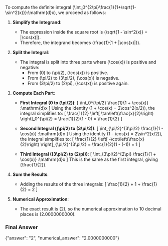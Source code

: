 To compute the definite integral \(\int_0^{2\pi}\frac{1}{1+\sqrt{1-\sin^2(x)}}\:\mathrm{d}x\), we proceed as follows:

1. **Simplify the Integrand**:
   - The expression inside the square root is \(\sqrt{1 - \sin^2(x)} = |\cos(x)|\).
   - Therefore, the integrand becomes \(\frac{1}{1 + |\cos(x)|}\).

2. **Split the Integral**:
   - The integral is split into three parts where \(\cos(x)\) is positive and negative:
     - From \(0\) to \(\pi/2\), \(\cos(x)\) is positive.
     - From \(\pi/2\) to \(3\pi/2\), \(\cos(x)\) is negative.
     - From \(3\pi/2\) to \(2\pi\), \(\cos(x)\) is positive again.

3. **Compute Each Part**:
   - **First Integral (0 to \(\pi/2\))**:
     \[
     \int_0^{\pi/2} \frac{1}{1 + \cos(x)} \:\mathrm{d}x
     \]
     Using the identity \(1 + \cos(x) = 2\cos^2(x/2)\), the integral simplifies to:
     \[
     \frac{1}{2} \left[ \tan\left(\frac{x}{2}\right) \right]_0^{\pi/2} = \frac{1}{2}(1 - 0) = \frac{1}{2}
     \]

   - **Second Integral (\(\pi/2\) to \(3\pi/2\))**:
     \[
     \int_{\pi/2}^{3\pi/2} \frac{1}{1 - \cos(x)} \:\mathrm{d}x
     \]
     Using the identity \(1 - \cos(x) = 2\sin^2(x/2)\), the integral simplifies to:
     \[
     \frac{1}{2} \left[ -\cot\left(\frac{x}{2}\right) \right]_{\pi/2}^{3\pi/2} = \frac{1}{2}(1 - (-1)) = 1
     \]

   - **Third Integral (\(3\pi/2\) to \(2\pi\))**:
     \[
     \int_{3\pi/2}^{2\pi} \frac{1}{1 + \cos(x)} \:\mathrm{d}x
     \]
     This is the same as the first integral, giving \(\frac{1}{2}\).

4. **Sum the Results**:
   - Adding the results of the three integrals:
     \[
     \frac{1}{2} + 1 + \frac{1}{2} = 2
     \]

5. **Numerical Approximation**:
   - The exact result is \(2\), so the numerical approximation to 10 decimal places is \(2.0000000000\).

### Final Answer
{"answer": "2", "numerical_answer": "2.0000000000"}